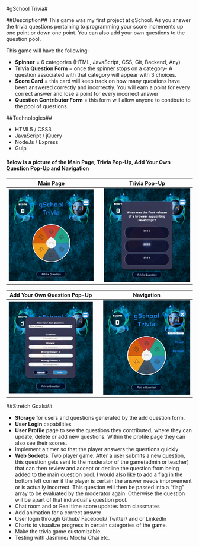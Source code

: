 #gSchool Trivia#

##Description##
This game was my first project at gSchool. As you answer the trivia questions pertaining to programming your score increments up one point or down one point. You can also add your own questions to the question pool. 

This game will have the following:
  * **Spinner** = 6 categories (HTML, JavaScript, CSS, Git, Backend, Any)
  * **Trivia Question Form** = once the spinner stops on a category- A question associated with that category will appear with 3 choices.
  * **Score Card** = this card will keep track on how many questions have been answered correctly and incorrectly. You will earn a point for every correct answer and lose a point for every incorrect answer
  * **Question Contributor Form** = this form will allow anyone to contibute to the pool of questions.

##Technologies##
 * HTML5 / CSS3
 * JavaScript / jQuery
 * NodeJs / Express
 * Gulp

#### Below is a picture of the Main Page, Trivia Pop-Up, Add Your Own Question Pop-Up and Navigation

**Main Page**                       |    |**Trivia Pop-Up**
:----------------------------------:|:--:|:----------------------------------:
![](/client/images/trivia.png)      |    | ![](/client/images/qForm.png)

**Add Your Own Question Pop-Up**    |    |**Navigation**
:----------------------------------:|:--:|:----------------------------------:
![](/client/images/addQ.png)        |    | ![](/client/images/navigation.png)


##Stretch Goals##
  * **Storage** for users and questions generated by the add question form.
  * **User Login** capabilities
  * **User Profile** page to see the questions they contributed, where they can update, delete or add new questions. Within the profile page they can also see their scores.
  * Implement a timer so that the player answers the questions quickly
  * **Web Sockets**: Two player game. After a user submits a new question, this question gets sent to the moderator of the game(admin or teacher) that can then review and accept or decline the question from being added to the main question pool. I would also like to add a flag in the bottom left corner if the player is certain the answer needs improvement or is actually incorrect. This question will then be passed into a “flag” array to be evaluated by the moderator again. Otherwise the question will be apart of that individual's question pool. 
  * Chat room and or Real time score updates from classmates
  * Add animation for a correct answer
  * User login through Github/ Facebook/ Twitter/ and or LinkedIn
  * Charts to visualize progress in certain categories of the game.
  * Make the trivia game customizable.
  * Testing with Jasmine/ Mocha Chai etc.

